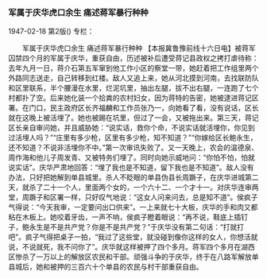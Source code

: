 ### 军属于庆华虎口余生  痛述蒋军暴行种种

1947-02-18
第2版()
专栏：

　　军属于庆华虎口余生
    痛述蒋军暴行种种
    【本报冀鲁豫前线十六日电】被蒋军囚禁四个月的军属于庆华，重获自由，历述被补后遭受蒋记县政权之拷打虐待称：去年九月一日，蒋介石第五军窜到他工作小区的察堂一带，她赶着把工作组里两个外路同志送走，自己转移到红楼。敌人又追上来，她从河北摸到河南，去找联防队和区里联系，半个腰漫在水里，烂泥坑里，抽出左腿，拔不出右腿，一连跑了七个村都扑了空。后来她化装一个拾粪的农村妇女，因为蒋特的告密，她被逮进蒋记区署。在门口，民主政府区长齐福麟和工作员张乃一，向她看了看，没有说话，区长就在这晚上被活埋了。她也被踢在坑里，但过了一会，又被拖出来。第三天，蒋记区长亲自审问她，并且威胁她：“说实话，救你个命，不说实话就活埋你，你见到过活埋人吗？”“庄里有多少枪，区里有多少枪，知不知道？”“你嫁给区长鲍永生，还不知道？不说非活埋你不中。”第一次审讯失败了。又一天晚上，农会的温德泉、周作海和他儿子周发青、又被特务们埋了。同时向她示威地问：“你怕不怕，怕就说实话”。庆华严肃地回答：“埋了我也是不知道，留下我也是不知道”。敌人没有办法，只好把她解到单县城里。杀人不眨眼的单县伪县长周蹶子，在庆华进城第二天，就杀了二十一个人，里面两个女的，一个六十二、一个才十一。对庆华连审两堂，周蹶子和区署一样，只好叹气地说：“这女人问来问去，总是知不道”。侯疯子气得说：“今天我审，一定要问出口供来”。一上来就七十大板，庆华的手和肉又都粘在木板上。她咬着牙齿，一声不响，侯疯子瞪着眼说：“再不说，鞋底上插钉子，鲍永生是不是共产党？你是不是共产党？”于庆华没有第二句话：“打就打吧”。疯子气得把桌子一拍，“我过了这些堂，就没碰到像你这样的女人，你想活就说，不说就死，我不问你了”。庆华就这样被押了四个多月。蒋军四个多月在湖西区惨杀了一万以上的解放区农民和干部。顽强斗争的于庆华，终于在八路军解放单县城后，她和被押的三百六十个单县的农民与村干部重获自由。
